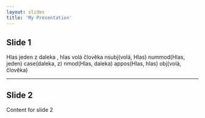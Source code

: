 ```yaml
---
layout: slides
title: 'My Presentation'
---
```


<section>
  <h1>Slide 1</h1>
  
  <div class="sd-parse" tabs="yes">
  Hlas jeden z daleka , hlas volá člověka
  nsubj(volá, Hlas)
  nummod(Hlas, jeden)
  case(daleka, z)
  nmod(Hlas, daleka)
  appos(Hlas, hlas)
  obj(volá, člověka)
  </div>
</section>

---

<section>
  <h1>Slide 2</h1>
  <p>Content for slide 2</p>
</section>

